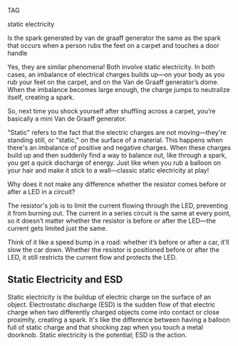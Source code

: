 
TAG

static electricity

Is the spark generated by van de graaff generator the same as the spark that occurs when a person rubs the feet on a carpet and touches a door handle

Yes, they are similar phenomena! Both involve static electricity. In both cases, an imbalance of electrical charges builds up—on your body as you rub your feet on the carpet, and on the Van de Graaff generator’s dome. When the imbalance becomes large enough, the charge jumps to neutralize itself, creating a spark.

So, next time you shock yourself after shuffling across a carpet, you’re basically a mini Van de Graaff generator.

"Static" refers to the fact that the electric charges are not moving—they're standing still, or "static," on the surface of a material. This happens when there's an imbalance of positive and negative charges. When these charges build up and then suddenly find a way to balance out, like through a spark, you get a quick discharge of energy. Just like when you rub a balloon on your hair and make it stick to a wall—classic static electricity at play!

Why does it not make any difference whether the resistor comes before or after a LED in a circuit?

The resistor's job is to limit the current flowing through the LED, preventing it from burning out. The current in a series circuit is the same at every point, so it doesn’t matter whether the resistor is before or after the LED—the current gets limited just the same.

Think of it like a speed bump in a road: whether it’s before or after a car, it’ll slow the car down. Whether the resistor is positioned before or after the LED, it still restricts the current flow and protects the LED.

## Static Electricity and ESD

Static electricity is the buildup of electric charge on the surface of an object. Electrostatic discharge (ESD) is the sudden flow of that electric charge when two differently charged objects come into contact or close proximity, creating a spark. It's like the difference between having a balloon full of static charge and that shocking zap when you touch a metal doorknob. Static electricity is the potential; ESD is the action.
